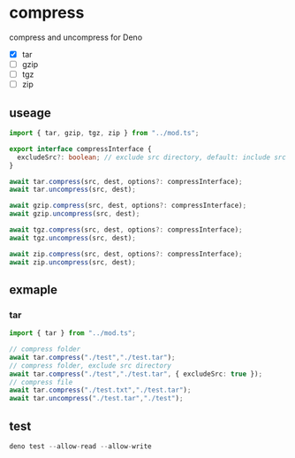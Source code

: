 # compress
compress and uncompress for Deno

* [x] tar
* [ ] gzip
* [ ] tgz
* [ ] zip

## useage  
```ts
import { tar, gzip, tgz, zip } from "../mod.ts";

export interface compressInterface {
  excludeSrc?: boolean; // exclude src directory, default: include src directory
}

await tar.compress(src, dest, options?: compressInterface);
await tar.uncompress(src, dest);

await gzip.compress(src, dest, options?: compressInterface);
await gzip.uncompress(src, dest);

await tgz.compress(src, dest, options?: compressInterface);
await tgz.uncompress(src, dest);

await zip.compress(src, dest, options?: compressInterface);
await zip.uncompress(src, dest);
```

## exmaple 

### tar
```ts
import { tar } from "../mod.ts";

// compress folder
await tar.compress("./test","./test.tar");
// compress folder, exclude src directory
await tar.compress("./test","./test.tar", { excludeSrc: true });
// compress file
await tar.compress("./test.txt","./test.tar");
await tar.uncompress("./test.tar","./test");
```

## test
```ts
deno test --allow-read --allow-write 
```
